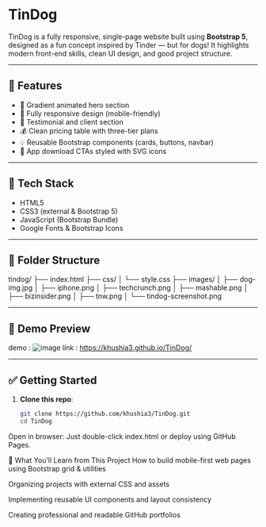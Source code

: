 # TinDog
TinDog is a fully responsive, single-page website built using **Bootstrap 5**, designed as a fun concept inspired by Tinder — but for dogs! It highlights modern front-end skills, clean UI design, and good project structure.

---

## 🚀 Features

- 🎨 Gradient animated hero section
- 📱 Fully responsive design (mobile-friendly)
- 💬 Testimonial and client section
- 💰 Clean pricing table with three-tier plans
- 💡 Reusable Bootstrap components (cards, buttons, navbar)
- 🔗 App download CTAs styled with SVG icons

---

## 🧰 Tech Stack

- HTML5
- CSS3 (external & Bootstrap 5)
- JavaScript (Bootstrap Bundle)
- Google Fonts & Bootstrap Icons

---

## 📁 Folder Structure

tindog/
├── index.html
├── css/
│ └── style.css
├── images/
│ ├── dog-img.jpg
│ ├── iphone.png
│ ├── techcrunch.png
│ ├── mashable.png
│ ├── bizinsider.png
│ ├── tnw.png
│ └── tindog-screenshot.png

---

## 📸 Demo Preview

demo : ![image](https://github.com/user-attachments/assets/96ece373-d168-404e-9d73-ce66bc783d26)
link : https://khushia3.github.io/TinDog/

---

## ✅ Getting Started

1. **Clone this repo**:
   ```bash
   git clone https://github.com/khushia3/TinDog.git
   cd TinDog
Open in browser:
Just double-click index.html or deploy using GitHub Pages.

🧩 What You’ll Learn from This Project
How to build mobile-first web pages using Bootstrap grid & utilities

Organizing projects with external CSS and assets

Implementing reusable UI components and layout consistency

Creating professional and readable GitHub portfolios


